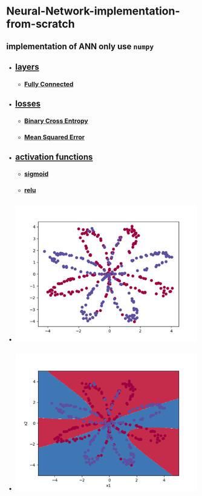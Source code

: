 # Neural-Network-implementation-from-scratch

##  implementation of ANN only use `numpy`

*   ##  [layers](./layers/)
    *   ### [Fully Connected](./layers/FullyConnected.py)

*   ##  [losses](./losses/)
    *   ### [Binary Cross Entropy](./losses/BinaryCrossEntropy.py)
    *   ### [Mean Squared Error](./losses/MeanSquaredError.py)

*   ##  [activation functions](./activations/)
    *   ### [sigmoid](./activations/sigmoid.py)
    *   ### [relu](./activations/sigmoid.py)

*   ##  ![data](./images/data.png)
*   ##  ![result](./images/result.png)
